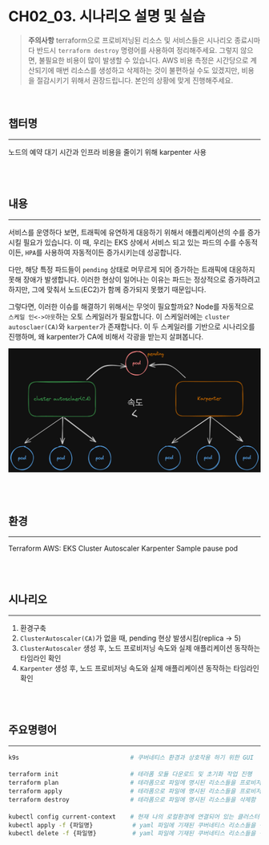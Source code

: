 # CH02_03. 시나리오 설명 및 실습
> **주의사항**
terraform으로 프로비저닝된 리소스 및 서비스들은 시나리오 종료시마다 반드시 `terraform destroy` 명령어를 사용하여 정리해주세요. 그렇지 않으면, 불필요한 비용이 많이 발생할 수 있습니다. AWS 비용 측정은 시간당으로 계산되기에 매번 리소스를 생성하고 삭제하는 것이 불편하실 수도 있겠지만, 비용을 절감시키기 위해서 권장드립니다. 본인의 상황에 맞게 진행해주세요.

<br>

## 챕터명
---
노드의 예약 대기 시간과 인프라 비용을 줄이기 위해 karpenter 사용

<br><br>

## 내용
---
서비스를 운영하다 보면, 트래픽에 유연하게 대응하기 위해서 애플리케이션의 수를 증가시킬 필요가 있습니다.
이 때, 우리는 EKS 상에서 서비스 되고 있는 파드의 수를 수동적이든, `HPA`를 사용하여 자동적이든 증가시키는데 성공합니다.  

다만, 해당 특정 파드들이 `pending` 상태로 머무르게 되어 증가하는 트래픽에 대응하지 못해 장애가 발생합니다.
이러한 현상이 일어나는 이유는 파드는 정상적으로 증가하려고 하지만, 그에 맞춰서 노드(EC2)가 함께 증가되지 못했기 때문입니다.  

그렇다면, 이러한 이슈를 해결하기 위해서는 무엇이 필요할까요? Node를 자동적으로 `스케일 인<->아웃`하는 오토 스케일러가 필요합니다. 이 스케일러에는 `cluster autosclaer(CA)`와 `karpenter`가 존재합니다. 이 두 스케일러를 기반으로 시나리오를 진행하며, 왜 karpenter가 CA에 비해서 각광을 받는지 살펴봅니다.

![karpenter_ca](../../images/01-senario.png)

<br><br>

## 환경
---
Terraform
AWS: EKS
Cluster Autoscaler
Karpenter
Sample pause pod

<br><br>

## 시나리오
---
1. 환경구축
2. `ClusterAutoscaler(CA)`가 없을 때, pending 현상 발생시킴(replica -> 5)
3. `ClusterAutoscaler` 생성 후, 노드 프로비저닝 속도와 실제 애플리케이션 동작하는 타임라인 확인
4. `Karpenter` 생성 후, 노드 프로비저닝 속도와 실제 애플리케이션 동작하는 타임라인 확인

<br><br>

## 주요명령어
---
```bash
k9s                               # 쿠버네티스 환경과 상호작용 하기 위한 GUI

terraform init                    # 테라폼 모듈 다운로드 및 초기화 작업 진행
terraform plan                    # 테라폼으로 파일에 명시된 리소스들을 프로비저닝 하기 전 확인단계
terraform apply                   # 테라폼으로 파일에 명시된 리소스들을 프로비저닝
terraform destroy                 # 테라폼으로 파일에 명시된 리소스들을 삭제함

kubectl config current-context    # 현재 나의 로컬환경에 연결되어 있는 클러스터 확인
kubectl apply -f {파일명}           # yaml 파일에 기재된 쿠버네티스 리소스들을 생성
kubectl delete -f {파일명}          # yaml 파일에 기재된 쿠버네티스 리소스들을 삭제
```